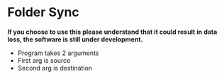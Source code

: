# Folder Sync
**If you choose to use this please understand that it could result in data loss, the software is still under development.**

<ul>
    <li>Program takes 2 arguments</li>
    <li>First arg is source</li>
    <li>Second arg is destination</li>
</ul>